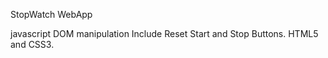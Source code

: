 StopWatch WebApp  


javascript   DOM manipulation
Include Reset  Start and Stop Buttons.  HTML5 and CSS3. 

